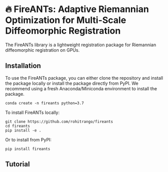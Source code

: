 # :fire: FireANTs: Adaptive Riemannian Optimization for Multi-Scale Diffeomorphic Registration

The FireANTs library is a lightweight registration package for Riemannian diffeomorphic registration on GPUs.

## Installation 
To use the FireANTs package, you can either clone the repository and install the package locally or install the package directly from PyPI.
We recommend using a fresh Anaconda/Miniconda environment to install the package.
```
conda create -n fireants python=3.7
```

To install FireANTs locally:
```
git clone https://github.com/rohitrango/fireants
cd fireants
pip install -e .
```

Or to install from PyPI:
```
pip install fireants
```

## Tutorial
